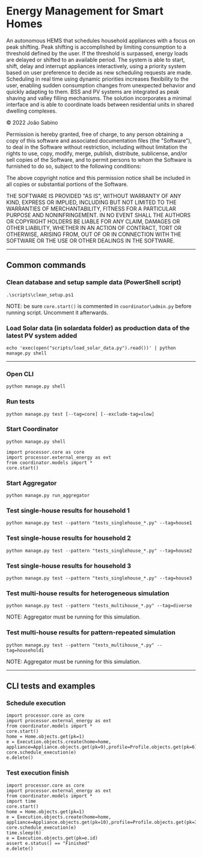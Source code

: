 # Energy Management for Smart Homes

An autonomous HEMS that schedules household appliances with a focus on peak shifting. Peak shifting is accomplished by limiting consumption to a threshold defined by the user. If the threshold is surpassed, energy loads are delayed or shifted to an available period. The system is able to start, shift, delay and interrupt appliances interactively, using a priority system based on user preference to decide as new scheduling requests are made. Scheduling in real time using dynamic priorities increases flexibility to the user, enabling sudden consumption changes from unexpected behavior and quickly adapting to them. BSS and PV systems are integrated as peak shaving and valley filling mechanisms. The solution incorporates a minimal interface and is able to coordinate loads between residential units in shared dwelling complexes.

© 2022 João Sabino

Permission is hereby granted, free of charge, to any person obtaining a copy of this software and associated documentation files (the "Software"), to deal in the Software without restriction, including without limitation the rights to use, copy, modify, merge, publish, distribute, sublicense, and/or sell copies of the Software, and to permit persons to whom the Software is furnished to do so, subject to the following conditions:

The above copyright notice and this permission notice shall be included in all copies or substantial portions of the Software.

THE SOFTWARE IS PROVIDED "AS IS", WITHOUT WARRANTY OF ANY KIND, EXPRESS OR IMPLIED, INCLUDING BUT NOT LIMITED TO THE WARRANTIES OF MERCHANTABILITY, FITNESS FOR A PARTICULAR PURPOSE AND NONINFRINGEMENT. IN NO EVENT SHALL THE AUTHORS OR COPYRIGHT HOLDERS BE LIABLE FOR ANY CLAIM, DAMAGES OR OTHER LIABILITY, WHETHER IN AN ACTION OF CONTRACT, TORT OR OTHERWISE, ARISING FROM, OUT OF OR IN CONNECTION WITH THE SOFTWARE OR THE USE OR OTHER DEALINGS IN THE SOFTWARE.

---

## Common commands

### Clean database and setup sample data (PowerShell script)
`.\scripts\clean_setup.ps1`

NOTE: be sure `core.start()` is commented in `coordinator\admin.py` before running script. Uncomment it afterwards.

### Load Solar data (in solardata folder) as production data of the latest PV system added
`echo 'exec(open("scripts/load_solar_data.py").read())' | python manage.py shell`

---

### Open CLI
`python manage.py shell`

### Run tests
`python manage.py test [--tag=core] [--exclude-tag=slow]`

### Start Coordinator
`python manage.py shell`

```
import processor.core as core
import processor.external_energy as ext
from coordinator.models import *
core.start()
```

### Start Aggregator
`python manage.py run_aggregator`

### Test single-house results for household 1
`python manage.py test --pattern "tests_singlehouse_*.py" --tag=house1`

### Test single-house results for household 2
`python manage.py test --pattern "tests_singlehouse_*.py" --tag=house2`

### Test single-house results for household 3
`python manage.py test --pattern "tests_singlehouse_*.py" --tag=house3`

### Test multi-house results for heterogeneous simulation
`python manage.py test --pattern "tests_multihouse_*.py" --tag=diverse`

NOTE: Aggregator must be running for this simulation.

### Test multi-house results for pattern-repeated simulation
`python manage.py test --pattern "tests_multihouse_*.py" --tag=household1`

NOTE: Aggregator must be running for this simulation.

---

## CLI tests and examples
### Schedule execution
```
import processor.core as core
import processor.external_energy as ext
from coordinator.models import *
core.start()
home = Home.objects.get(pk=1)
e = Execution.objects.create(home=home, appliance=Appliance.objects.get(pk=9),profile=Profile.objects.get(pk=6))
core.schedule_execution(e)
e.delete()
```
### Test execution finish 
```
import processor.core as core
import processor.external_energy as ext
from coordinator.models import *
import time
core.start()
home = Home.objects.get(pk=1)
e = Execution.objects.create(home=home, appliance=Appliance.objects.get(pk=10),profile=Profile.objects.get(pk=30))
core.schedule_execution(e)
time.sleep(6)
e = Execution.objects.get(pk=e.id)
assert e.status() == "Finished"
e.delete()
```

<!--

### Scheduling strategies
1. Peak-shaving: application scheduled to nearest available time
2. Load balancing: scheduled to period with less consumption

### Battery Storage System
1. Manage battery charging
    * if solar energy is enough to charge battery, charge exclusively during solar hours
    * if solar energy is available but not enough, charge using all solar energy + percentage of energy from grid
    * if no solar energy, charge whenever consumption < 30% during day (up to 30% of available energy)

2. Manage battery consumption
    * schedule whenever consumption > 70% (down to 70%)
    * schedule if an increased threshold is needed for some execution

3. Rules
    * Battery can't charge and discharge at the same time.
    * Battery can't be discharged below DOD

4. Implementation details
    * Battery charge is scheduled every midnight or when depleted
    * Battery charges can be interrupted as long as there's enough energy to accomodate all scheduled discharges
    * Last full recharge time is set when battery capacity is full, to facilitate future schedulings
    * Multiple battery discharges can run at the same time, as long as maximum power output is respected
    * Battery charge can be scheduled when energy is not fully depleted or discharges are scheduled: charges will be scheduled as long as maximum energy capacity isn't exceeded in future schedulings

---

## Technical Documentation

### Object classes

### SchedulerManager

The SchedulerManager receives requests from appliances that need to be executed or stopped, acting as a local server. It is primarily responsible for managing execution lifecycles. To do so, it needs to keep track of the available energy resources across the next hours, accounting for the energy to be consumed by running or pending (scheduled) executions until their expected end.

Each execution has a priority ranging from 1 to 10, where 10 is the highest priority and 1 is the lowest. This priority is calculated when the start request is processed, based on the priority class and maximum delay parameters defined by the user, and updated periodically.


#### Start request handling logic

When a start request arrives, the script checks if there is enough available power to run the appliance immediately. This option is preferred in situations of low energy demand, 

> Setting: don't start immediately if execution is not interruptible? or don't start immediately if power is above xx% of limit? -->
<!--
### Appliance categorization
An effective HEMS solution depends on accurate parametrization of appliance behaviour and time sensitiveness. Appliances can be primarily categorized regarding their ability to interrupt and resume their work. Some appliances can stop and resume with little to no loss of progress, such as recent models of washing machines or HVAC. These machines either keep track of their current progress, or perform a single task with continuous output, where an interruption at opportune times is considered acceptable by the user. Appliances within this category are classified as interruptible. On the other hand, appliances that are unable to resume their progress on restart, require a significant amount of energy to go back to the state before shutdown, or simply require continuous execution to achieve a goal, are considered non-interruptible. Examples are the oven, coffee machine, or even the television during an important segment.

[Priority categorization]


In previous iterations of the proposed solution, there was additional separation between schedulable and non-schedulable appliances, regarding their compatibility with a scheduling solution at all. For example, a fridge requires constant execution and regulates its own cooling efficiently. Users typically don't unplug a fridge, at the risk of spoiling food inside. However, a fridge can simply be classified as a non-interruptible appliance with maximum priority and unlimited duration of usage.

### Scheduling strategy

In this paper, a challenging scheduling problem arose from the context of energy management. Scheduling solutions are frequently designed for a "one-job-to-one-processor" pattern, where only one job can be executed at a time. The pattern assumes every job uses the same amount of resources at any point during their execution, corresponding to the exact capacity of the processor, so the only constraint is time.

Other jobs waiting for execution are organized in a queue. The arrival time of said jobs can be fixed or variable. If the arrival time is fixed, all jobs are known during the scheduling and can be sorted immediately, by execution time or external factors described by a discretized priority function. But with a variable rate of arrival, a job i that would be scheduled before job j in a fixed arrival setting may arrive later, and not be able to get processed immediately. Logically, the priority of job i is higher than of job j, thus it should complete before all jobs j in queue. It must be decided if the queue behavior is head-of-the-line, where the current job is not interrupted but job i is placed ahead of all lower-priority jobs, or preemptive, where the current job is interrupted to execute the higher-priority job j. Within the preemptive queue model, job i may need to be started from the beginning (preemptive restart) or keep its progress (preemptive resume). The queue behavior depends on the context of the problem and the constraints of the jobs.

Algorithms are developed to optimize a certain function, an objective measure of the scheduling performance. The most common goal is minimization of makespan - the total time required to execute all jobs. Once again, it is adequate for systems only constrained by processing time. Other criteria include lateness, earliness and tardiness, measurements that relate the deadline and completion time of each job. Throughput and fairness are useful metrics in scheduling systems with homogeneous jobs. 

However, in a house or building, multiple appliances can run simultaneously and independently, there being no restriction on the number of jobs. Executions are heterogeneous in running times and energy consumption, varying according to the energy profile and typical duration of usage of each application. Users can activate appliances at any time and stop them manually, earlier than predicted. [What else?]

[Reapproach paragraph above with scheduling-specific terms]

[Stochastic scheduling?]
[Utility Function]

#### Appliance lifecycle

#### Utility function
Use deterministic priorities to avoid appliances cycling between on and off?

### Solar energy representation
[PVWatts]
[hourly averages for each month, calculated for location coordinates based on European data]

### Multi-house mode
[Recommendations]

### Interprocess communication
 - ZeroMQ (pyzmq)

### Future work
Use real power, measured or reported by appliances, or a more accurate estimate based on the consumption profile across time
Integrate proximity to desired temperature as a criteria for HVAC appliance priority decision

---

### Useful links / papers

[1] H. Li, C. Zang, P. Zeng, H. Yu, Z. Li and N. Fenglian, "Optimal home energy management integrating random PV and appliances based on stochastic programming," 2016 Chinese Control and Decision Conference (CCDC), 2016, pp. 429-434, doi: 10.1109/CCDC.2016.7531023.

-->